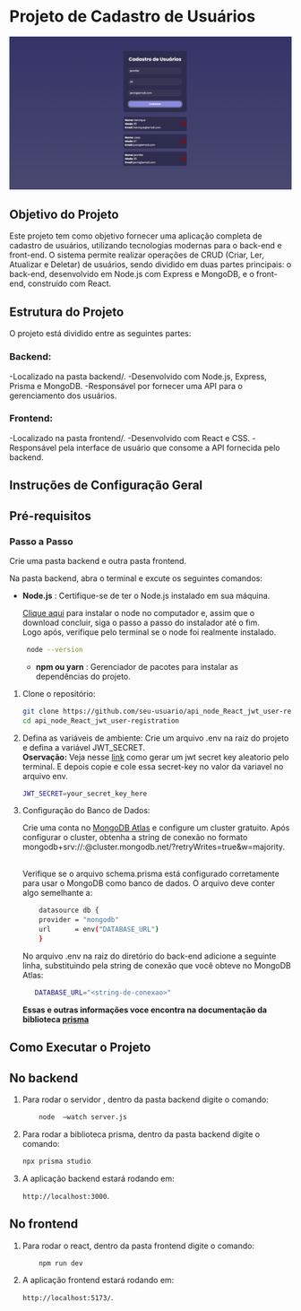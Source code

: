 # Projeto de Cadastro de Usuários

<img src="imageReact.png" alt="Tela de cadastro"/>


## Objetivo do Projeto 

Este projeto tem como objetivo fornecer uma aplicação completa de cadastro de usuários, utilizando tecnologias modernas para o back-end e front-end. O sistema permite realizar operações de CRUD (Criar, Ler, Atualizar e Deletar) de usuários, sendo dividido em duas partes principais: o back-end, desenvolvido em Node.js com Express e MongoDB, e o front-end, construído com React.

## Estrutura do Projeto

O projeto está dividido entre as seguintes partes:

### Backend:

-Localizado na pasta backend/.
-Desenvolvido com Node.js, Express, Prisma e MongoDB.
-Responsável por fornecer uma API para o gerenciamento dos usuários.

### Frontend:

-Localizado na pasta frontend/.
-Desenvolvido com React e CSS.
-Responsável pela interface de usuário que consome a API fornecida pelo backend.

## Instruções de Configuração Geral

## Pré-requisitos

### Passo a Passo

Crie uma pasta backend e outra pasta frontend. 


Na pasta backend, abra o terminal e excute os seguintes comandos: 

- **Node.js** : Certifique-se de ter o Node.js instalado em sua máquina.

    [Clique aqui](https://nodejs.org/en/download/prebuilt-installer) para instalar o node no computador e, assim que o download concluir, siga o passo a passo do instalador até o fim. 
    <br>
    Logo após, verifique pelo terminal se o node foi realmente instalado.
    ```bash
     node --version
    ```

    - **npm ou yarn** : Gerenciador de pacotes para instalar as dependências do projeto.


1. Clone o repositório:

    ```bash
    git clone https://github.com/seu-usuario/api_node_React_jwt_user-registration.git
    cd api_node_React_jwt_user-registration
    ```

2. Defina as variáveis de ambiente: Crie um arquivo .env na raiz do projeto e defina a variável JWT_SECRET. 
    <br>
    **Oservação:** Veja nesse [link](https://dev.to/tkirwa/generate-a-random-jwt-secret-key-39j4) como gerar um jwt secret key aleatorio pelo terminal. E depois copie e cole essa secret-key no valor da variavel no arquivo env. 

    ```bash
    JWT_SECRET=your_secret_key_here
    ```

3. Configuração do Banco de Dados: 

    Crie uma conta no [MongoDB Atlas](https://www.mongodb.com/cloud/atlas/register) e configure um cluster gratuito. Após configurar o cluster, obtenha a string de conexão no formato mongodb+srv://:@cluster.mongodb.net/?retryWrites=true&w=majority.

    <br>
    Verifique se o arquivo schema.prisma está configurado corretamente para usar o MongoDB como banco de dados. O arquivo deve conter algo semelhante a:
  
    ```bash
        datasource db {
        provider = "mongodb"
        url      = env("DATABASE_URL")
        }
    ```
    No arquivo .env na raiz do diretório do back-end adicione a seguinte linha, substituindo pela string de conexão que você obteve no MongoDB Atlas:

    ```bash
       DATABASE_URL="<string-de-conexao>"
    ```
    **Essas e outras informações voce encontra na documentação da biblioteca [prisma](https://www.prisma.io/)**
    <br>

## Como Executar o Projeto

## No backend

1. Para rodar o servidor , dentro da pasta backend digite o comando:

    ```bash
        node  –watch server.js
    ```
   
3. Para rodar a biblioteca prisma, dentro da pasta backend digite o comando: 

    ```bash
    npx prisma studio 
    ```
2.  A aplicação backend estará rodando em:
    
     `http://localhost:3000`.

## No frontend

1. Para rodar o react, dentro da pasta frontend digite o comando: 

    ```bash
        npm run dev
    ```

2. A aplicação frontend estará rodando em:

     `http://localhost:5173/`.
   
